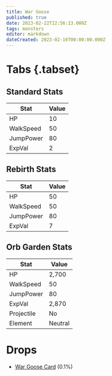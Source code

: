 ```yaml
---
title: War Goose
published: true
date: 2023-02-22T22:56:13.000Z
tags: monsters
editor: markdown
dateCreated: 2023-02-16T00:00:00.000Z
---
```


# Tabs {.tabset}

## Standard Stats

|Stat|Value|
|-|-|
|HP|10|
|WalkSpeed|50|
|JumpPower|80|
|ExpVal|2|
## Rebirth Stats

|Stat|Value|
|-|-|
|HP|50|
|WalkSpeed|50|
|JumpPower|80|
|ExpVal|7|
## Orb Garden Stats

|Stat|Value|
|-|-|
|HP|2,700|
|WalkSpeed|50|
|JumpPower|80|
|ExpVal|2,870|
|Projectile|No|
|Element|Neutral|

# Drops
 * [War Goose Card](/items/war-goose-card.md) (0.1%)
